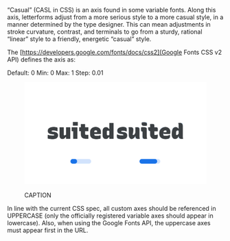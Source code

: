 “Casual” (CASL in CSS) is an axis found in some variable fonts. Along this axis, letterforms adjust from a more serious style to a more casual style, in a manner determined by the type designer. This can mean adjustments in stroke curvature, contrast, and terminals to go from a sturdy, rational “linear” style to a friendly, energetic “casual” style.

The [https://developers.google.com/fonts/docs/css2](Google Fonts CSS v2 API) defines the axis as:

Default: 0     Min: 0     Max: 1     Step: 0.01

<figure>

![ALT_TEXT](images/thumbnail.svg)
<figcaption>CAPTION</figcaption>

</figure>

In line with the current CSS spec, all custom axes should be referenced in UPPERCASE (only the officially registered variable axes should appear in lowercase). Also, when using the Google Fonts API, the uppercase axes must appear first in the URL.